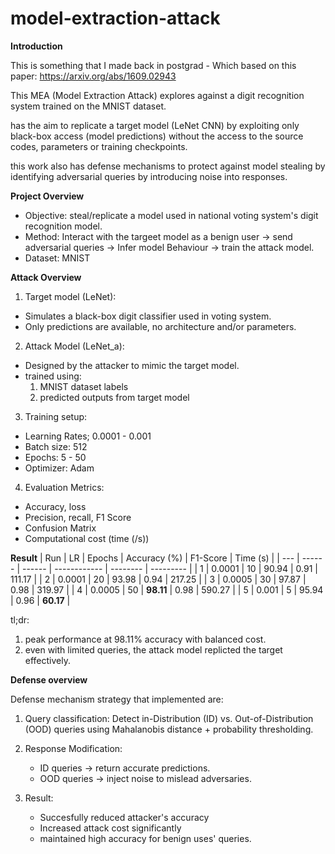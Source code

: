 # model-extraction-attack
**Introduction**

This is something that I made back in postgrad -
Which based on this paper: https://arxiv.org/abs/1609.02943

This MEA (Model Extraction Attack) explores against a digit recognition system trained on the MNIST dataset.

has the aim to replicate a target model (LeNet CNN) by exploiting only black-box access (model predictions) without the access to the source codes, parameters or training checkpoints.

this work also has defense mechanisms to protect against model stealing by identifying adversarial queries by introducing noise into responses.


**Project Overview**

- Objective: steal/replicate a model used in national voting system's digit recognition model.
- Method: Interact with the targeet model as a benign user -> send adversarial queries -> Infer model Behaviour -> train the attack model.
- Dataset: MNIST


**Attack Overview**
1. Target model (LeNet):
 - Simulates a black-box digit classifier used in voting system.
 - Only predictions are available, no architecture and/or parameters.


2. Attack Model (LeNet_a):
 - Designed by the attacker to mimic the target model.
 - trained using:
    1. MNIST dataset labels
    2. predicted outputs from target model

3. Training setup:
 - Learning Rates; 0.0001 - 0.001
 - Batch size: 512
 - Epochs: 5 - 50
 - Optimizer: Adam

4. Evaluation Metrics:
 - Accuracy, loss
 - Precision, recall, F1 Score
 - Confusion Matrix
 - Computational cost (time (/s))


**Result**
| Run | LR     | Epochs | Accuracy (%) | F1-Score | Time (s)  |
| --- | ------ | ------ | ------------ | -------- | --------- |
| 1   | 0.0001 | 10     | 90.94        | 0.91     | 111.17    |
| 2   | 0.0001 | 20     | 93.98        | 0.94     | 217.25    |
| 3   | 0.0005 | 30     | 97.87        | 0.98     | 319.97    |
| 4   | 0.0005 | 50     | **98.11**    | 0.98     | 590.27    |
| 5   | 0.001  | 5      | 95.94        | 0.96     | **60.17** |

tl;dr: 
1. peak performance at 98.11% accuracy with balanced cost.
2. even with limited queries, the attack model replicted the target effectively.


**Defense overview**

Defense mechanism strategy that implemented are:
 1. Query classification: Detect in-Distribution (ID) vs. Out-of-Distribution (OOD) queries using Mahalanobis distance + probability thresholding.
 2. Response Modification:
    - ID queries -> return accurate predictions.
    - OOD queries -> inject noise to mislead adversaries.

 3. Result:
    - Succesfully reduced attacker's accuracy 
    - Increased attack cost significantly
    - maintained high accuracy for benign uses' queries.

